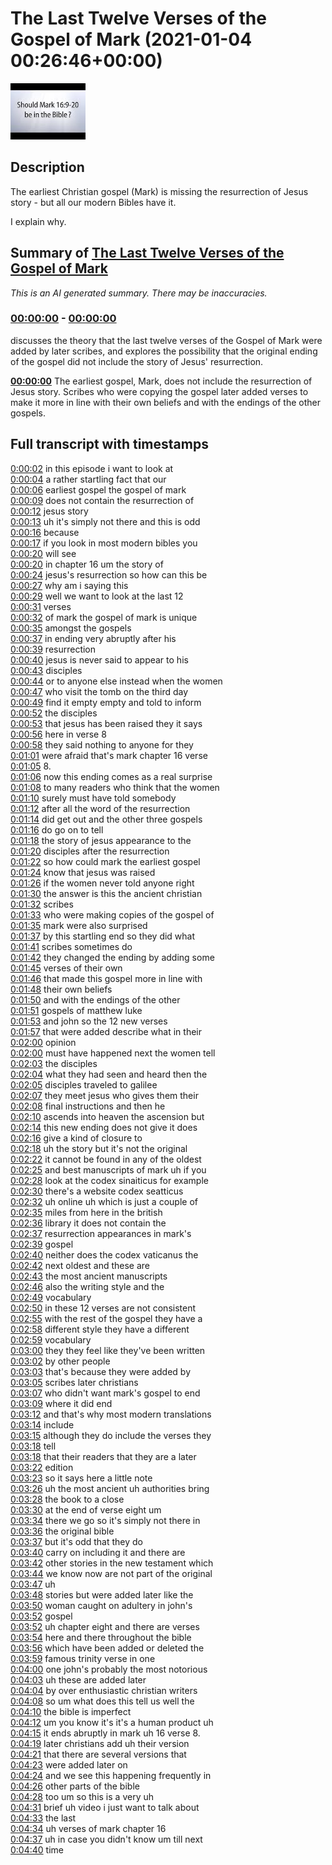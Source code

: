 # The Last Twelve Verses of the Gospel of Mark (2021-01-04 00:26:46+00:00)

![alt The Last Twelve Verses of the Gospel of Mark](vAX__ok05JU.jpg "The Last Twelve Verses of the Gospel of Mark")

## Description

The earliest Christian gospel (Mark) is missing the resurrection of Jesus story - but all our modern Bibles have it. 

I explain why.

## Summary of [The Last Twelve Verses of the Gospel of Mark](https://www.youtube.com/watch?v=vAX__ok05JU)


*This is an AI generated summary. There may be inaccuracies. [](/)*

### [00:00:00](https://www.youtube.com/watch?v=vAX__ok05JU&t=0) - [00:00:00](https://www.youtube.com/watch?v=vAX__ok05JU&t=0)

discusses the theory that the last twelve verses of the Gospel of Mark were added by later scribes, and explores the possibility that the original ending of the gospel did not include the story of Jesus' resurrection.

**[00:00:00](https://www.youtube.com/watch?v=vAX__ok05JU&t=0)** The earliest gospel, Mark, does not include the resurrection of Jesus story. Scribes who were copying the gospel later added verses to make it more in line with their own beliefs and with the endings of the other gospels.

## Full transcript with timestamps

[0:00:02](https://youtu.be/vAX__ok05JU?t=2) in this episode i want to look at  
[0:00:04](https://youtu.be/vAX__ok05JU?t=4) a rather startling fact that our  
[0:00:06](https://youtu.be/vAX__ok05JU?t=6) earliest gospel the gospel of mark  
[0:00:09](https://youtu.be/vAX__ok05JU?t=9) does not contain the resurrection of  
[0:00:12](https://youtu.be/vAX__ok05JU?t=12) jesus story  
[0:00:13](https://youtu.be/vAX__ok05JU?t=13) uh it's simply not there and this is odd  
[0:00:16](https://youtu.be/vAX__ok05JU?t=16) because  
[0:00:17](https://youtu.be/vAX__ok05JU?t=17) if you look in most modern bibles you  
[0:00:20](https://youtu.be/vAX__ok05JU?t=20) will see  
[0:00:20](https://youtu.be/vAX__ok05JU?t=20) in chapter 16 um the story of  
[0:00:24](https://youtu.be/vAX__ok05JU?t=24) jesus's resurrection so how can this be  
[0:00:27](https://youtu.be/vAX__ok05JU?t=27) why am i saying this  
[0:00:29](https://youtu.be/vAX__ok05JU?t=29) well we want to look at the last 12  
[0:00:31](https://youtu.be/vAX__ok05JU?t=31) verses  
[0:00:32](https://youtu.be/vAX__ok05JU?t=32) of mark the gospel of mark is unique  
[0:00:35](https://youtu.be/vAX__ok05JU?t=35) amongst the gospels  
[0:00:37](https://youtu.be/vAX__ok05JU?t=37) in ending very abruptly after his  
[0:00:39](https://youtu.be/vAX__ok05JU?t=39) resurrection  
[0:00:40](https://youtu.be/vAX__ok05JU?t=40) jesus is never said to appear to his  
[0:00:43](https://youtu.be/vAX__ok05JU?t=43) disciples  
[0:00:44](https://youtu.be/vAX__ok05JU?t=44) or to anyone else instead when the women  
[0:00:47](https://youtu.be/vAX__ok05JU?t=47) who visit the tomb on the third day  
[0:00:49](https://youtu.be/vAX__ok05JU?t=49) find it empty empty and told to inform  
[0:00:52](https://youtu.be/vAX__ok05JU?t=52) the disciples  
[0:00:53](https://youtu.be/vAX__ok05JU?t=53) that jesus has been raised they it says  
[0:00:56](https://youtu.be/vAX__ok05JU?t=56) here in verse 8  
[0:00:58](https://youtu.be/vAX__ok05JU?t=58) they said nothing to anyone for they  
[0:01:01](https://youtu.be/vAX__ok05JU?t=61) were afraid that's mark chapter 16 verse  
[0:01:05](https://youtu.be/vAX__ok05JU?t=65) 8.  
[0:01:06](https://youtu.be/vAX__ok05JU?t=66) now this ending comes as a real surprise  
[0:01:08](https://youtu.be/vAX__ok05JU?t=68) to many readers who think that the women  
[0:01:10](https://youtu.be/vAX__ok05JU?t=70) surely must have told somebody  
[0:01:12](https://youtu.be/vAX__ok05JU?t=72) after all the word of the resurrection  
[0:01:14](https://youtu.be/vAX__ok05JU?t=74) did get out and the other three gospels  
[0:01:16](https://youtu.be/vAX__ok05JU?t=76) do go on to tell  
[0:01:18](https://youtu.be/vAX__ok05JU?t=78) the story of jesus appearance to the  
[0:01:20](https://youtu.be/vAX__ok05JU?t=80) disciples after the resurrection  
[0:01:22](https://youtu.be/vAX__ok05JU?t=82) so how could mark the earliest gospel  
[0:01:24](https://youtu.be/vAX__ok05JU?t=84) know that jesus was raised  
[0:01:26](https://youtu.be/vAX__ok05JU?t=86) if the women never told anyone right  
[0:01:30](https://youtu.be/vAX__ok05JU?t=90) the answer is this the ancient christian  
[0:01:32](https://youtu.be/vAX__ok05JU?t=92) scribes  
[0:01:33](https://youtu.be/vAX__ok05JU?t=93) who were making copies of the gospel of  
[0:01:35](https://youtu.be/vAX__ok05JU?t=95) mark were also surprised  
[0:01:37](https://youtu.be/vAX__ok05JU?t=97) by this startling end so they did what  
[0:01:41](https://youtu.be/vAX__ok05JU?t=101) scribes sometimes do  
[0:01:42](https://youtu.be/vAX__ok05JU?t=102) they changed the ending by adding some  
[0:01:45](https://youtu.be/vAX__ok05JU?t=105) verses of their own  
[0:01:46](https://youtu.be/vAX__ok05JU?t=106) that made this gospel more in line with  
[0:01:48](https://youtu.be/vAX__ok05JU?t=108) their own beliefs  
[0:01:50](https://youtu.be/vAX__ok05JU?t=110) and with the endings of the other  
[0:01:51](https://youtu.be/vAX__ok05JU?t=111) gospels of matthew luke  
[0:01:53](https://youtu.be/vAX__ok05JU?t=113) and john so the 12 new verses  
[0:01:57](https://youtu.be/vAX__ok05JU?t=117) that were added describe what in their  
[0:02:00](https://youtu.be/vAX__ok05JU?t=120) opinion  
[0:02:00](https://youtu.be/vAX__ok05JU?t=120) must have happened next the women tell  
[0:02:03](https://youtu.be/vAX__ok05JU?t=123) the disciples  
[0:02:04](https://youtu.be/vAX__ok05JU?t=124) what they had seen and heard then the  
[0:02:05](https://youtu.be/vAX__ok05JU?t=125) disciples traveled to galilee  
[0:02:07](https://youtu.be/vAX__ok05JU?t=127) they meet jesus who gives them their  
[0:02:08](https://youtu.be/vAX__ok05JU?t=128) final instructions and then he  
[0:02:10](https://youtu.be/vAX__ok05JU?t=130) ascends into heaven the ascension but  
[0:02:14](https://youtu.be/vAX__ok05JU?t=134) this new ending does not give it does  
[0:02:16](https://youtu.be/vAX__ok05JU?t=136) give a kind of closure to  
[0:02:18](https://youtu.be/vAX__ok05JU?t=138) uh the story but it's not the original  
[0:02:22](https://youtu.be/vAX__ok05JU?t=142) it cannot be found in any of the oldest  
[0:02:25](https://youtu.be/vAX__ok05JU?t=145) and best manuscripts of mark uh if you  
[0:02:28](https://youtu.be/vAX__ok05JU?t=148) look at the codex sinaiticus for example  
[0:02:30](https://youtu.be/vAX__ok05JU?t=150) there's a website codex seatticus  
[0:02:32](https://youtu.be/vAX__ok05JU?t=152) uh online uh which is just a couple of  
[0:02:35](https://youtu.be/vAX__ok05JU?t=155) miles from here in the british  
[0:02:36](https://youtu.be/vAX__ok05JU?t=156) library it does not contain the  
[0:02:37](https://youtu.be/vAX__ok05JU?t=157) resurrection appearances in mark's  
[0:02:39](https://youtu.be/vAX__ok05JU?t=159) gospel  
[0:02:40](https://youtu.be/vAX__ok05JU?t=160) neither does the codex vaticanus the  
[0:02:42](https://youtu.be/vAX__ok05JU?t=162) next oldest and these are  
[0:02:43](https://youtu.be/vAX__ok05JU?t=163) the most ancient manuscripts  
[0:02:46](https://youtu.be/vAX__ok05JU?t=166) also the writing style and the  
[0:02:49](https://youtu.be/vAX__ok05JU?t=169) vocabulary  
[0:02:50](https://youtu.be/vAX__ok05JU?t=170) in these 12 verses are not consistent  
[0:02:55](https://youtu.be/vAX__ok05JU?t=175) with the rest of the gospel they have a  
[0:02:58](https://youtu.be/vAX__ok05JU?t=178) different style they have a different  
[0:02:59](https://youtu.be/vAX__ok05JU?t=179) vocabulary  
[0:03:00](https://youtu.be/vAX__ok05JU?t=180) they they feel like they've been written  
[0:03:02](https://youtu.be/vAX__ok05JU?t=182) by other people  
[0:03:03](https://youtu.be/vAX__ok05JU?t=183) that's because they were added by  
[0:03:05](https://youtu.be/vAX__ok05JU?t=185) scribes later christians  
[0:03:07](https://youtu.be/vAX__ok05JU?t=187) who didn't want mark's gospel to end  
[0:03:09](https://youtu.be/vAX__ok05JU?t=189) where it did end  
[0:03:12](https://youtu.be/vAX__ok05JU?t=192) and that's why most modern translations  
[0:03:14](https://youtu.be/vAX__ok05JU?t=194) include  
[0:03:15](https://youtu.be/vAX__ok05JU?t=195) although they do include the verses they  
[0:03:18](https://youtu.be/vAX__ok05JU?t=198) tell  
[0:03:18](https://youtu.be/vAX__ok05JU?t=198) that their readers that they are a later  
[0:03:22](https://youtu.be/vAX__ok05JU?t=202) edition  
[0:03:23](https://youtu.be/vAX__ok05JU?t=203) so it says here a little note  
[0:03:26](https://youtu.be/vAX__ok05JU?t=206) uh the most ancient uh authorities bring  
[0:03:28](https://youtu.be/vAX__ok05JU?t=208) the book to a close  
[0:03:30](https://youtu.be/vAX__ok05JU?t=210) at the end of verse eight um  
[0:03:34](https://youtu.be/vAX__ok05JU?t=214) there we go so it's simply not there in  
[0:03:36](https://youtu.be/vAX__ok05JU?t=216) the original bible  
[0:03:37](https://youtu.be/vAX__ok05JU?t=217) but it's odd that they do  
[0:03:40](https://youtu.be/vAX__ok05JU?t=220) carry on including it and there are  
[0:03:42](https://youtu.be/vAX__ok05JU?t=222) other stories in the new testament which  
[0:03:44](https://youtu.be/vAX__ok05JU?t=224) we know now are not part of the original  
[0:03:47](https://youtu.be/vAX__ok05JU?t=227) uh  
[0:03:48](https://youtu.be/vAX__ok05JU?t=228) stories but were added later like the  
[0:03:50](https://youtu.be/vAX__ok05JU?t=230) woman caught on adultery in john's  
[0:03:52](https://youtu.be/vAX__ok05JU?t=232) gospel  
[0:03:52](https://youtu.be/vAX__ok05JU?t=232) uh chapter eight and there are verses  
[0:03:54](https://youtu.be/vAX__ok05JU?t=234) here and there throughout the bible  
[0:03:56](https://youtu.be/vAX__ok05JU?t=236) which have been added or deleted the  
[0:03:59](https://youtu.be/vAX__ok05JU?t=239) famous trinity verse in one  
[0:04:00](https://youtu.be/vAX__ok05JU?t=240) one john's probably the most notorious  
[0:04:03](https://youtu.be/vAX__ok05JU?t=243) uh these are added later  
[0:04:04](https://youtu.be/vAX__ok05JU?t=244) by over enthusiastic christian writers  
[0:04:08](https://youtu.be/vAX__ok05JU?t=248) so um what does this tell us well the  
[0:04:10](https://youtu.be/vAX__ok05JU?t=250) the bible is imperfect  
[0:04:12](https://youtu.be/vAX__ok05JU?t=252) um you know it's it's a human product uh  
[0:04:15](https://youtu.be/vAX__ok05JU?t=255) it ends abruptly in mark uh 16 verse 8.  
[0:04:19](https://youtu.be/vAX__ok05JU?t=259) later christians add uh their version  
[0:04:21](https://youtu.be/vAX__ok05JU?t=261) that there are several versions that  
[0:04:23](https://youtu.be/vAX__ok05JU?t=263) were added later on  
[0:04:24](https://youtu.be/vAX__ok05JU?t=264) and we see this happening frequently in  
[0:04:26](https://youtu.be/vAX__ok05JU?t=266) other parts of the bible  
[0:04:28](https://youtu.be/vAX__ok05JU?t=268) too um so this is a very uh  
[0:04:31](https://youtu.be/vAX__ok05JU?t=271) brief uh video i just want to talk about  
[0:04:33](https://youtu.be/vAX__ok05JU?t=273) the last  
[0:04:34](https://youtu.be/vAX__ok05JU?t=274) uh verses of mark chapter 16  
[0:04:37](https://youtu.be/vAX__ok05JU?t=277) uh in case you didn't know um till next  
[0:04:40](https://youtu.be/vAX__ok05JU?t=280) time  
